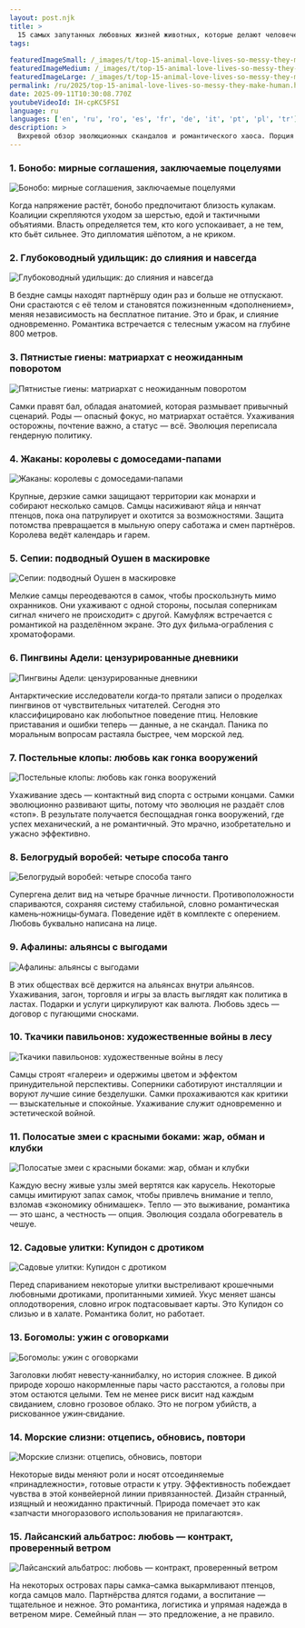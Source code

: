 ```yaml
---
layout: post.njk
title: >
  15 самых запутанных любовных жизней животных, которые делают человеческие драмы мелочью
tags:
  
featuredImageSmall: /_images/t/top-15-animal-love-lives-so-messy-they-make-human-cover-ru-small.webp
featuredImageMedium: /_images/t/top-15-animal-love-lives-so-messy-they-make-human-cover-ru-medium.webp
featuredImageLarge: /_images/t/top-15-animal-love-lives-so-messy-they-make-human-cover-ru-large.webp
permalink: /ru/2025/top-15-animal-love-lives-so-messy-they-make-human.html
date: 2025-09-11T10:30:08.770Z
youtubeVideoId: IH-cpKC5FSI
language: ru
languages: ['en', 'ru', 'ro', 'es', 'fr', 'de', 'it', 'pt', 'pl', 'tr']
description: >
  Вихревой обзор эволюционных скандалов и романтического хаоса. Порция науки, слухов и поступков, от которых поднимаются брови; эти ухаживания смешные, пугающие и странно узнаваемые. Готовьтесь к играм за власть, художественным кражам и альянсам с выгодой. Пересмотрите своё представление о том, что в природе считается «нормальным».
---
```


### 1. Бонобо: мирные соглашения, заключаемые поцелуями

![Бонобо: мирные соглашения, заключаемые поцелуями](/_images/5/51c4fc194cfdf5f8e53bc88e80f564ec-medium.webp)

Когда напряжение растёт, бонобо предпочитают близость кулакам. Коалиции скрепляются уходом за шерстью, едой и тактичными объятиями. Власть определяется тем, кто кого успокаивает, а не тем, кто бьёт сильнее. Это дипломатия шёпотом, а не криком.

### 2. Глубоководный удильщик: до слияния и навсегда

![Глубоководный удильщик: до слияния и навсегда](/_images/d/d586b795cc48bf3ee9d55c3720b05434-medium.webp)

В бездне самцы находят партнёршу один раз и больше не отпускают. Они срастаются с её телом и становятся пожизненным «дополнением», меняя независимость на бесплатное питание. Это и брак, и слияние одновременно. Романтика встречается с телесным ужасом на глубине 800 метров.

### 3. Пятнистые гиены: матриархат с неожиданным поворотом

![Пятнистые гиены: матриархат с неожиданным поворотом](/_images/c/ccd8c4809b4c99305f7b940c2f6fd5f7-medium.webp)

Самки правят бал, обладая анатомией, которая размывает привычный сценарий. Роды — опасный фокус, но матриархат остаётся. Ухаживания осторожны, почтение важно, а статус — всё. Эволюция переписала гендерную политику.

### 4. Жаканы: королевы с домоседами‑папами

![Жаканы: королевы с домоседами‑папами](/_images/b/b73c0f79fdfa71ea32b1b0a586b69b2b-medium.webp)

Крупные, дерзкие самки защищают территории как монархи и собирают несколько самцов. Самцы насиживают яйца и нянчат птенцов, пока она патрулирует и охотится за возможностями. Защита потомства превращается в мыльную оперу саботажа и смен партнёров. Королева ведёт календарь и гарем.

### 5. Сепии: подводный Оушен в маскировке

![Сепии: подводный Оушен в маскировке](/_images/a/a7acc7131d31ade33b279611106f74ff-medium.webp)

Мелкие самцы переодеваются в самок, чтобы проскользнуть мимо охранников. Они ухаживают с одной стороны, посылая соперникам сигнал «ничего не происходит» с другой. Камуфляж встречается с романтикой на разделённом экране. Это дух фильма‑ограбления с хроматофорами.

### 6. Пингвины Адели: цензурированные дневники

![Пингвины Адели: цензурированные дневники](/_images/5/5a87126ab4179c2a8a394d1594caa2a8-medium.webp)

Антарктические исследователи когда‑то прятали записи о проделках пингвинов от чувствительных читателей. Сегодня это классифицировано как любопытное поведение птиц. Неловкие приставания и ошибки теперь — данные, а не скандал. Паника по моральным вопросам растаяла быстрее, чем морской лед.

### 7. Постельные клопы: любовь как гонка вооружений

![Постельные клопы: любовь как гонка вооружений](/_images/a/a97649981240eab29e28d9254c622534-medium.webp)

Ухаживание здесь — контактный вид спорта с острыми концами. Самки эволюционно развивают щиты, потому что эволюция не раздаёт слов «стоп». В результате получается беспощадная гонка вооружений, где успех механический, а не романтичный. Это мрачно, изобретательно и ужасно эффективно.

### 8. Белогрудый воробей: четыре способа танго

![Белогрудый воробей: четыре способа танго](/_images/9/93d841e22095a6e6a0b9eadc4eaffb19-medium.webp)

Супергена делит вид на четыре брачные личности. Противоположности спариваются, сохраняя систему стабильной, словно романтическая камень‑ножницы‑бумага. Поведение идёт в комплекте с оперением. Любовь буквально написана на лице.

### 9. Афалины: альянсы с выгодами

![Афалины: альянсы с выгодами](/_images/a/a41e6de36bf671b8a8fe73277acb9dfc-medium.webp)

В этих обществах всё держится на альянсах внутри альянсов. Ухаживания, загон, торговля и игры за власть выглядят как политика в ластах. Подарки и услуги циркулируют как валюта. Любовь здесь — договор с пугающими сносками.

### 10. Ткачики павильонов: художественные войны в лесу

![Ткачики павильонов: художественные войны в лесу](/_images/8/837f80a497717e612f2c48e4ffdfec0b-medium.webp)

Самцы строят «галереи» и одержимы цветом и эффектом принудительной перспективы. Соперники саботируют инсталляции и воруют лучшие синие безделушки. Самки прохаживаются как критики — взыскательные и спокойные. Ухаживание служит одновременно и эстетической войной.

### 11. Полосатые змеи с красными боками: жар, обман и клубки

![Полосатые змеи с красными боками: жар, обман и клубки](/_images/a/a30a40c558eadf3fe74defb17c381b2c-medium.webp)

Каждую весну живые узлы змей вертятся как карусель. Некоторые самцы имитируют запах самок, чтобы привлечь внимание и тепло, взломав «экономику обнимашек». Тепло — это выживание, романтика — это шанс, а честность — опция. Эволюция создала обогреватель в чешуе.

### 12. Садовые улитки: Купидон с дротиком

![Садовые улитки: Купидон с дротиком](/_images/e/e08198bf13fc9f2854b4296c9609c2d1-medium.webp)

Перед спариванием некоторые улитки выстреливают крошечными любовными дротиками, пропитанными химией. Укус меняет шансы оплодотворения, словно игрок подтасовывает карты. Это Купидон со слизью и в халате. Романтика болит, но работает.

### 13. Богомолы: ужин с оговорками

![Богомолы: ужин с оговорками](/_images/2/283fd17f057d6126b32c2d5e9aa75470-medium.webp)

Заголовки любят невесту‑каннибалку, но история сложнее. В дикой природе хорошо накормленные пары часто расстаются, а головы при этом остаются целыми. Тем не менее риск висит над каждым свиданием, словно грозовое облако. Это не погром убийств, а рискованное ужин‑свидание.

### 14. Морские слизни: отцепись, обновись, повтори

![Морские слизни: отцепись, обновись, повтори](/_images/b/b953dab96f744b99bcb8cae1d594cca0-medium.webp)

Некоторые виды меняют роли и носят отсоединяемые «принадлежности», готовые отрасти к утру. Эффективность побеждает чувства в этой конвейерной линии привязанностей. Дизайн странный, изящный и неожиданно практичный. Природа помечает это как «запчасти многоразового использования не прилагаются».

### 15. Лайсанский альбатрос: любовь — контракт, проверенный ветром

![Лайсанский альбатрос: любовь — контракт, проверенный ветром](/_images/1/13c985746368a61a599d9c2010540e12-medium.webp)

На некоторых островах пары самка–самка выкармливают птенцов, когда самцов мало. Партнёрства длятся годами, а воспитание — тщательное и нежное. Это романтика, логистика и упрямая надежда в ветреном мире. Семейный план — это предложение, а не правило.

